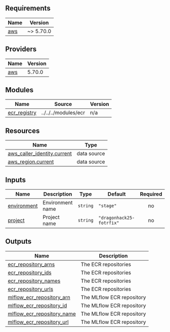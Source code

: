<!-- BEGIN_TF_DOCS -->
## Requirements

| Name | Version |
|------|---------|
| <a name="requirement_aws"></a> [aws](#requirement\_aws) | ~> 5.70.0 |

## Providers

| Name | Version |
|------|---------|
| <a name="provider_aws"></a> [aws](#provider\_aws) | 5.70.0 |

## Modules

| Name | Source | Version |
|------|--------|---------|
| <a name="module_ecr_registry"></a> [ecr\_registry](#module\_ecr\_registry) | ../../../modules/ecr | n/a |

## Resources

| Name | Type |
|------|------|
| [aws_caller_identity.current](https://registry.terraform.io/providers/hashicorp/aws/latest/docs/data-sources/caller_identity) | data source |
| [aws_region.current](https://registry.terraform.io/providers/hashicorp/aws/latest/docs/data-sources/region) | data source |

## Inputs

| Name | Description | Type | Default | Required |
|------|-------------|------|---------|:--------:|
| <a name="input_environment"></a> [environment](#input\_environment) | Environment name | `string` | `"stage"` | no |
| <a name="input_project"></a> [project](#input\_project) | Project name | `string` | `"dragonhack25-fotrfix"` | no |

## Outputs

| Name | Description |
|------|-------------|
| <a name="output_ecr_repository_arns"></a> [ecr\_repository\_arns](#output\_ecr\_repository\_arns) | The ECR repositories |
| <a name="output_ecr_repository_ids"></a> [ecr\_repository\_ids](#output\_ecr\_repository\_ids) | The ECR repositories |
| <a name="output_ecr_repository_names"></a> [ecr\_repository\_names](#output\_ecr\_repository\_names) | The ECR repositories |
| <a name="output_ecr_repository_urls"></a> [ecr\_repository\_urls](#output\_ecr\_repository\_urls) | The ECR repositories |
| <a name="output_mlflow_ecr_repository_arn"></a> [mlflow\_ecr\_repository\_arn](#output\_mlflow\_ecr\_repository\_arn) | The MLflow ECR repository |
| <a name="output_mlflow_ecr_repository_id"></a> [mlflow\_ecr\_repository\_id](#output\_mlflow\_ecr\_repository\_id) | The MLflow ECR repository |
| <a name="output_mlflow_ecr_repository_name"></a> [mlflow\_ecr\_repository\_name](#output\_mlflow\_ecr\_repository\_name) | The MLflow ECR repository |
| <a name="output_mlflow_ecr_repository_url"></a> [mlflow\_ecr\_repository\_url](#output\_mlflow\_ecr\_repository\_url) | The MLflow ECR repository |
<!-- END_TF_DOCS -->